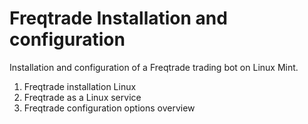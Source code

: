 # Freqtrade Installation and configuration
Installation and configuration of a Freqtrade trading bot on Linux Mint.

1. Freqtrade installation Linux
2. Freqtrade as a Linux service
3. Freqtrade configuration options overview

